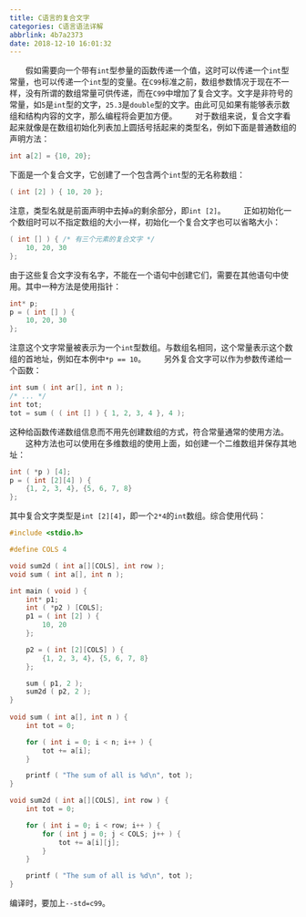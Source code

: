 ```yaml
---
title: C语言的复合文字
categories: C语言语法详解
abbrlink: 4b7a2373
date: 2018-12-10 16:01:32
---
```

&emsp;&emsp;假如需要向一个带有`int`型参量的函数传递一个值，这时可以传递一个`int`型常量，也可以传递一个`int`型的变量。在`C99`标准之前，数组参数情况于现在不一样，没有所谓的数组常量可供传递，而在`C99`中增加了复合文字。文字是非符号的常量，如`5`是`int`型的文字，`25.3`是`double`型的文字。由此可见如果有能够表示数组和结构内容的文字，那么编程将会更加方便。
&emsp;&emsp;对于数组来说，复合文字看起来就像是在数组初始化列表加上圆括号括起来的类型名，例如下面是普通数组的声明方法：

``` cpp
int a[2] = {10, 20};
```

下面是一个复合文字，它创建了一个包含两个`int`型的无名称数组：

``` cpp
( int [2] ) { 10, 20 };
```

注意，类型名就是前面声明中去掉`a`的剩余部分，即`int [2]`。
&emsp;&emsp;正如初始化一个数组时可以不指定数组的大小一样，初始化一个复合文字也可以省略大小：

``` cpp
( int [] ) { /* 有三个元素的复合文字 */
    10, 20, 30
};
```

由于这些复合文字没有名字，不能在一个语句中创建它们，需要在其他语句中使用。其中一种方法是使用指针：

``` cpp
int* p;
p = ( int [] ) {
    10, 20, 30
};
```

注意这个文字常量被表示为一个`int`型数组。与数组名相同，这个常量表示这个数组的首地址，例如在本例中`*p == 10`。
&emsp;&emsp;另外复合文字可以作为参数传递给一个函数：

``` cpp
int sum ( int ar[], int n );
/* ... */
int tot;
tot = sum ( ( int [] ) { 1, 2, 3, 4 }, 4 );
```

这种给函数传递数组信息而不用先创建数组的方式，符合常量通常的使用方法。
&emsp;&emsp;这种方法也可以使用在多维数组的使用上面，如创建一个二维数组并保存其地址：

``` cpp
int ( *p ) [4];
p = ( int [2][4] ) {
    {1, 2, 3, 4}, {5, 6, 7, 8}
};
```

其中复合文字类型是`int [2][4]`，即一个`2*4`的`int`数组。综合使用代码：

``` cpp
#include <stdio.h>

#define COLS 4​

void sum2d ( int a[][COLS], int row );
void sum ( int a[], int n );

int main ( void ) {
    int* p1;
    int ( *p2 ) [COLS];
    p1 = ( int [2] ) {
        10, 20
    };

    p2 = ( int [2][COLS] ) {
        {1, 2, 3, 4}, {5, 6, 7, 8}
    };

    sum ( p1, 2 );
    sum2d ( p2, 2 );
}
​
void sum ( int a[], int n ) {
    int tot = 0;

    for ( int i = 0; i < n; i++ ) {
        tot += a[i];
    }

    printf ( "The sum of all is %d\n", tot );
}

void sum2d ( int a[][COLS], int row ) {
    int tot = 0;

    for ( int i = 0; i < row; i++ ) {
        for ( int j = 0; j < COLS; j++ ) {
            tot += a[i][j];
        }
    }

    printf ( "The sum of all is %d\n", tot );
}
```

编译时，要加上`--std=c99`。